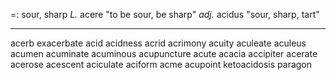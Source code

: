 =: sour, sharp
*L.* acere "to be sour, be sharp" *adj.* acidus "sour, sharp, tart"

---
acerb
exacerbate
acid
acidness
acrid
acrimony
acuity
aculeate
aculeus
acumen
acuminate
acuminous
acupuncture
acute
acacia
accipiter
acerate
acerose
acescent
aciculate
aciform
acme
acupoint
ketoacidosis
paragon
